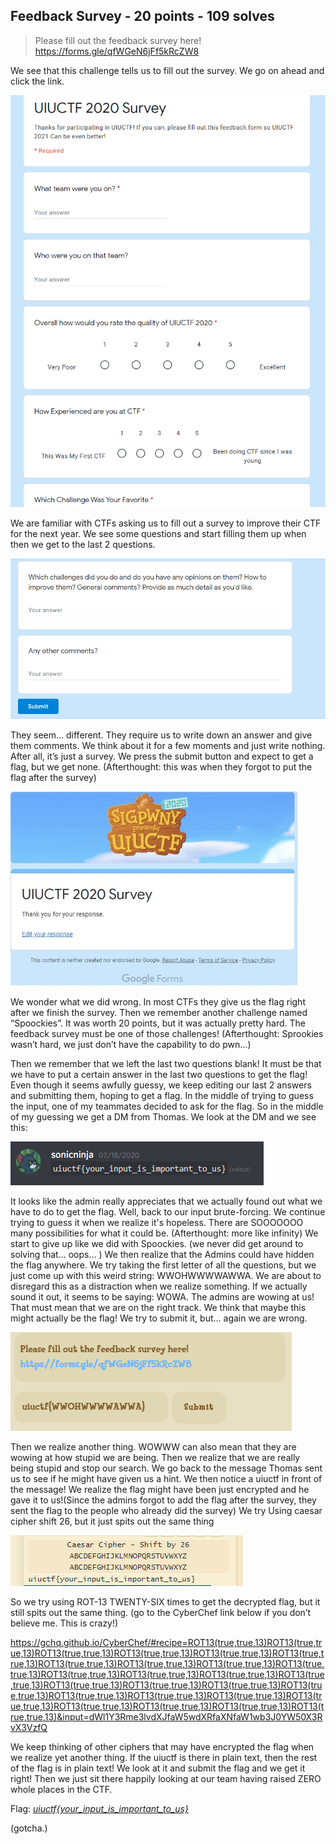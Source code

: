 ## Feedback Survey - 20 points - 109 solves

>Please fill out the feedback survey here! https://forms.gle/qfWGeN6jFf5kRcZW8

We see that this challenge tells us to fill out the survey. We go on ahead and click the link. 

![](Images/feedback_survey/survey.PNG)

We are familiar with CTFs asking us to fill out a survey to improve their CTF for the next year. We see some questions and start filling them up when then we get to the last 2 questions. 

![](Images/feedback_survey/2questions.PNG)

They seem… different. They require us to write down an answer and give them comments. We think about it for a few moments and just write nothing. After all, it’s just a survey. We press the submit button and expect to get a flag, but we get none. (Afterthought: this was when they forgot to put the flag after the survey)

![](Images/feedback_survey/done.jpg)

We wonder what we did wrong. In most CTFs they give us the flag right after we finish the survey. Then we remember another challenge named “Spoockies”. It was worth 20 points, but it was actually pretty hard. The feedback survey must be one of those challenges! (Afterthought: Sprookies wasn’t hard, we just don’t have the capability to do pwn...)

Then we remember that we left the last two questions blank! It must be that we have to put a certain answer in the last two questions to get the flag! Even though it seems awfully guessy, we keep editing our last 2 answers and submitting them, hoping to get a flag. In the middle of trying to guess the input, one of my teammates decided to ask for the flag. So in the middle of my guessing we get a DM from Thomas. We look at the DM and we see this:

![](Images/feedback_survey/dm.PNG)

It looks like the admin really appreciates that we actually found out what we have to do to get the flag. Well, back to our input brute-forcing. We continue trying to guess it when we realize it's hopeless. There are SOOOOOOO many possibilities for what it could be. (Afterthought: more like infinity) We start to give up like we did with Spoockies. (we never did get around to solving that… oops... ) We then realize that the Admins could have hidden the flag anywhere. We try taking the first letter of all the questions, but we just come up with this weird string: WWOHWWWWAWWA. We are about to disregard this as a distraction when we realize something. If we actually sound it out, it seems to be saying: WOWA. The admins are wowing at us! That must mean that we are on the right track. We think that maybe this might actually be the flag! We try to submit it, but… again we are wrong.

![](Images/feedback_survey/badflag.PNG)

Then we realize another thing. WOWWW can also mean that they are wowing at how stupid we are being. Then we realize that we are really being stupid and stop our search. We go back to the message Thomas sent us to see if he might have given us a hint. We then notice a uiuctf in front of the message! We realize the flag might have been just encrypted and he gave it to us!(Since the admins forgot to add the flag after the survey, they sent the flag to the people who already did the survey) We try Using caesar cipher shift 26, but it just spits out the same thing

![](Images/feedback_survey/caesar.PNG)

So we try using ROT-13 TWENTY-SIX times to get the decrypted flag, but it still spits out the same thing. (go to the CyberChef link below if you don’t believe me. This is crazy!)

https://gchq.github.io/CyberChef/#recipe=ROT13(true,true,13)ROT13(true,true,13)ROT13(true,true,13)ROT13(true,true,13)ROT13(true,true,13)ROT13(true,true,13)ROT13(true,true,13)ROT13(true,true,13)ROT13(true,true,13)ROT13(true,true,13)ROT13(true,true,13)ROT13(true,true,13)ROT13(true,true,13)ROT13(true,true,13)ROT13(true,true,13)ROT13(true,true,13)ROT13(true,true,13)ROT13(true,true,13)ROT13(true,true,13)ROT13(true,true,13)ROT13(true,true,13)ROT13(true,true,13)ROT13(true,true,13)ROT13(true,true,13)ROT13(true,true,13)ROT13(true,true,13)&input=dWl1Y3Rme3lvdXJfaW5wdXRfaXNfaW1wb3J0YW50X3RvX3VzfQ

We keep thinking of other ciphers that may have encrypted the flag when we realize yet another thing. If the uiuctf is there in plain text, then the rest of the flag is in plain text! We look at it and submit the flag and we get it right! Then we just sit there happily looking at our team having raised ZERO whole places in the CTF.

Flag: [*uiuctf{your_input_is_important_to_us}*](https://www.youtube.com/watch?v=oHg5SJYRHA0)

(gotcha.)
